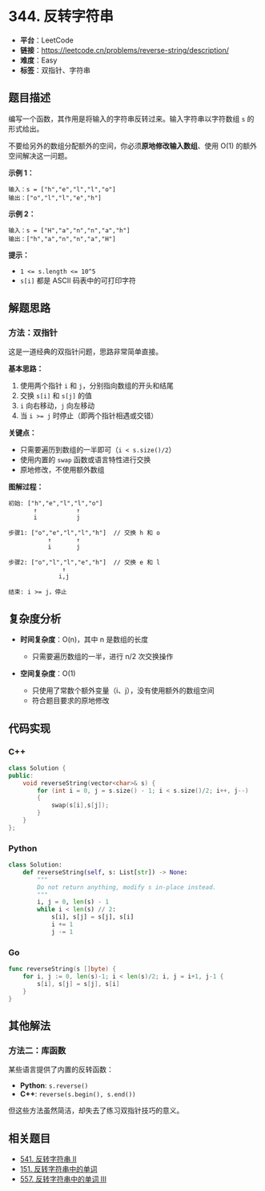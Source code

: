 # 344. 反转字符串

- **平台**：LeetCode
- **链接**：https://leetcode.cn/problems/reverse-string/description/
- **难度**：Easy
- **标签**：双指针、字符串

## 题目描述

编写一个函数，其作用是将输入的字符串反转过来。输入字符串以字符数组 `s` 的形式给出。

不要给另外的数组分配额外的空间，你必须**原地修改输入数组**、使用 O(1) 的额外空间解决这一问题。

**示例 1：**
```
输入：s = ["h","e","l","l","o"]
输出：["o","l","l","e","h"]
```

**示例 2：**
```
输入：s = ["H","a","n","n","a","h"]
输出：["h","a","n","n","a","H"]
```

**提示：**
- `1 <= s.length <= 10^5`
- `s[i]` 都是 ASCII 码表中的可打印字符

## 解题思路

### 方法：双指针

这是一道经典的双指针问题，思路非常简单直接。

**基本思路：**
1. 使用两个指针 `i` 和 `j`，分别指向数组的开头和结尾
2. 交换 `s[i]` 和 `s[j]` 的值
3. `i` 向右移动，`j` 向左移动
4. 当 `i >= j` 时停止（即两个指针相遇或交错）

**关键点：**
- 只需要遍历到数组的一半即可（`i < s.size()/2`）
- 使用内置的 `swap` 函数或语言特性进行交换
- 原地修改，不使用额外数组

**图解过程：**
```
初始: ["h","e","l","l","o"]
       ↑           ↑
       i           j

步骤1: ["o","e","l","l","h"]  // 交换 h 和 o
           ↑       ↑
           i       j

步骤2: ["o","l","l","e","h"]  // 交换 e 和 l
               ↑
              i,j

结束: i >= j，停止
```

## 复杂度分析

- **时间复杂度**：O(n)，其中 n 是数组的长度
  - 只需要遍历数组的一半，进行 n/2 次交换操作

- **空间复杂度**：O(1)
  - 只使用了常数个额外变量（i、j），没有使用额外的数组空间
  - 符合题目要求的原地修改

## 代码实现

### C++
```cpp
class Solution {
public:
    void reverseString(vector<char>& s) {
        for (int i = 0, j = s.size() - 1; i < s.size()/2; i++, j--)
        {
            swap(s[i],s[j]);
        }    
    }
};
```

### Python
```python
class Solution:
    def reverseString(self, s: List[str]) -> None:
        """
        Do not return anything, modify s in-place instead.
        """
        i, j = 0, len(s) - 1
        while i < len(s) // 2:
            s[i], s[j] = s[j], s[i]
            i += 1
            j -= 1
```

### Go
```go
func reverseString(s []byte) {
	for i, j := 0, len(s)-1; i < len(s)/2; i, j = i+1, j-1 {
		s[i], s[j] = s[j], s[i]
	}
}
```

## 其他解法

### 方法二：库函数
某些语言提供了内置的反转函数：
- **Python**: `s.reverse()`
- **C++**: `reverse(s.begin(), s.end())`

但这些方法虽然简洁，却失去了练习双指针技巧的意义。

## 相关题目

- [541. 反转字符串 II](https://leetcode.cn/problems/reverse-string-ii/)
- [151. 反转字符串中的单词](https://leetcode.cn/problems/reverse-words-in-a-string/)
- [557. 反转字符串中的单词 III](https://leetcode.cn/problems/reverse-words-in-a-string-iii/)